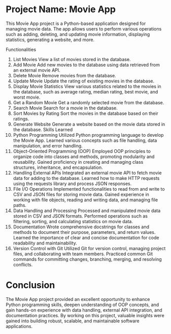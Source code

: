 # Project Name: Movie App

This Movie App project is a Python-based application designed for managing movie data. The app allows users to perform various operations such as adding, deleting, and updating movie information, displaying statistics, generating a website, and more.

Functionalities
1. List Movies
View a list of movies stored in the database.
2. Add Movie
Add new movies to the database using data retrieved from an external movie API.
3. Delete Movie
Remove movies from the database.
4. Update Movie
Update the rating of existing movies in the database.
5. Display Movie Statistics
View various statistics related to the movies in the database, such as average rating, median rating, best movie, and worst movie.
6. Get a Random Movie
Get a randomly selected movie from the database.
7. Search Movie
Search for a movie in the database.
8. Sort Movies by Rating
Sort the movies in the database based on their ratings.
9. Generate Website
Generate a website based on the movie data stored in the database.
Skills Learned
1. Python Programming
Utilized Python programming language to develop the Movie App.
Learned various concepts such as file handling, data manipulation, and error handling.
2. Object-Oriented Programming (OOP)
Employed OOP principles to organize code into classes and methods, promoting modularity and reusability.
Gained proficiency in creating and managing class structures, inheritance, and encapsulation.
3. Handling External APIs
Integrated an external movie API to fetch movie data for adding to the database.
Learned how to make HTTP requests using the requests library and process JSON responses.
4. File I/O Operations
Implemented functionalities to read from and write to CSV and JSON files for storing movie data.
Gained experience in working with file objects, reading and writing data, and managing file paths.
5. Data Handling and Processing
Processed and manipulated movie data stored in CSV and JSON formats.
Performed operations such as filtering, sorting, and calculating statistics on movie data.
6. Documentation
Wrote comprehensive docstrings for classes and methods to document their purpose, parameters, and return values.
Learned the importance of clear and concise documentation for code readability and maintainability.
7. Version Control with Git
Utilized Git for version control, managing project files, and collaborating with team members.
Practiced common Git commands for committing changes, branching, merging, and resolving conflicts.

# Conclusion
The Movie App project provided an excellent opportunity to enhance Python programming skills, deepen understanding of OOP concepts, and gain hands-on experience with data handling, external API integration, and documentation practices. By working on this project, valuable insights were gained into building robust, scalable, and maintainable software applications.
